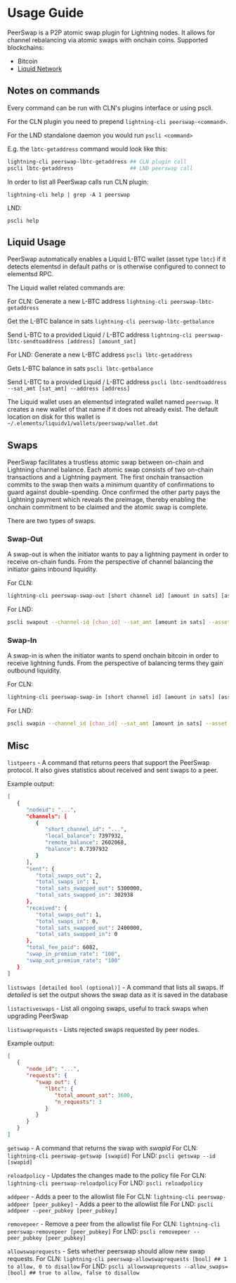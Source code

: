 # Usage Guide

PeerSwap is a P2P atomic swap plugin for Lightning nodes. It allows for channel rebalancing via atomic swaps with onchain coins. Supported blockchains:

- Bitcoin
- [Liquid Network](https://docs.liquid.net/docs)


## Notes on commands

Every command can be run with CLN's plugins interface or using pscli.

For the CLN plugin you need to prepend `lightning-cli peerswap-<command>`.

For the LND standalone daemon you would run `pscli <command>`

E.g. the `lbtc-getaddress` command would look like this:

```bash
lightning-cli peerswap-lbtc-getaddress ## CLN plugin call
pscli lbtc-getaddress                  ## LND peerswap call
```

In order to list all PeerSwap calls run
CLN plugin:

`lightning-cli help | grep -A 1 peerswap`

LND:

`pscli help`


## Liquid Usage

PeerSwap automatically enables a Liquid L-BTC wallet (asset type `lbtc`) if it detects elementsd in default paths or is otherwise configured to connect to elementsd RPC.

The Liquid wallet related commands are:

For CLN:
Generate a new L-BTC address
`lightning-cli peerswap-lbtc-getaddress`

Get the L-BTC balance in sats
`lightning-cli peerswap-lbtc-getbalance`

Send L-BTC to a provided Liquid / L-BTC address
`lightning-cli peerswap-lbtc-sendtoaddress [address] [amount_sat]` 


For LND:
Generate a new L-BTC address
`pscli lbtc-getaddress`

Gets L-BTC balance in sats
`pscli lbtc-getbalance`

Send L-BTC to a provided Liquid / L-BTC address
`pscli lbtc-sendtoaddress --sat_amt [sat_amt] --address [address]`


The Liquid wallet uses an elementsd integrated wallet named `peerswap`. It creates a new wallet of that name if it does not already exist. The default location on disk for this wallet is `~/.elements/liquidv1/wallets/peerswap/wallet.dat`

## Swaps

PeerSwap facilitates a trustless atomic swap between on-chain and Lightning channel balance. Each atomic swap consists of two on-chain transactions and a Lightning payment. The first onchain transaction commits to the swap then waits a minimum quantity of confirmations to guard against double-spending. Once confirmed the other party pays the Lightning payment which reveals the preimage, thereby enabling the onchain commitment to be claimed and the atomic swap is complete.

There are two types of swaps.

### Swap-Out

A swap-out is when the initiator wants to pay a lightning payment in order to receive on-chain funds. From the perspective of channel balancing the initiator gains inbound liquidity.

For CLN:
```bash
lightning-cli peerswap-swap-out [short channel id] [amount in sats] [asset: btc or lbtc]
```

For LND:
```bash
pscli swapout --channel-id [chan_id] --sat_amt [amount in sats] --asset [btc or lbtc]
```

### Swap-In

A swap-in is when the initiator wants to spend onchain bitcoin in order to receive lightning funds. From the perspective of balancing terms they gain outbound liquidity.

For CLN:
```bash
lightning-cli peerswap-swap-in [short channel id] [amount in sats] [asset: btc or lbtc] [premium limit in sats]
```

For LND:
```bash
pscli swapin --channel_id [chan_id] --sat_amt [amount in sats] --asset [btc or lbtc] --premium_limit [premium limit in sats]
```


## Misc

`listpeers` - A command that returns peers that support the PeerSwap protocol. It also gives statistics about received and sent swaps to a peer.

Example output:
```bash
[
   {
      "nodeid": "...",
      "channels": [
         {
            "short_channel_id": "...",
            "local_balance": 7397932,
            "remote_balance": 2602068,
            "balance": 0.7397932
         }
      ],
      "sent": {
         "total_swaps_out": 2,
         "total_swaps_in": 1,
         "total_sats_swapped_out": 5300000,
         "total_sats_swapped_in": 302938
      },
      "received": {
         "total_swaps_out": 1,
         "total_swaps_in": 0,
         "total_sats_swapped_out": 2400000,
         "total_sats_swapped_in": 0
      },
      "total_fee_paid": 6082,
      "swap_in_premium_rate": "100",
      "swap_out_premium_rate": "100"
   }
]
```

`listswaps [detailed bool (optional)]` - A command that lists all swaps. If _detailed_ is set the output shows the swap data as it is saved in the database

`listactiveswaps` - List all ongoing swaps, useful to track swaps when upgrading PeerSwap

`listswaprequests` - Lists rejected swaps requested by peer nodes.

Example output:
```json
[
   {
      "node_id": "...",
      "requests": {
         "swap out": {
            "lbtc": {
               "total_amount_sat": 3600,
               "n_requests": 3
            }
         }
      }
   }
]
```

`getswap` - A command that returns the swap with _swapid_
For CLN:
`lightning-cli peerswap-getswap [swapid]` 
For LND:
`pscli getswap --id [swapid]`


`reloadpolicy` - Updates the changes made to the policy file
For CLN:
`lightning-cli peerswap-reloadpolicy` 
For LND:
`pscli reloadpolicy`

`addpeer` - Adds a peer to the allowlist file
For CLN:
`lightning-cli peerswap-addpeer [peer_pubkey]` - Adds a peer to the allowlist file
For LND:
`pscli addpeer --peer_pubkey [peer_pubkey]`


`removepeer` - Remove a peer from the allowlist file
For CLN:
`lightning-cli peerswap-removepeer [peer_pubkey]`
For LND:
`pscli removepeer --peer_pubkey [peer_pubkey]`


`allowswaprequests` - Sets whether peerswap should allow new swap requests.
For CLN:
`lightning-cli peerswap-allowswaprequests [bool] ## 1 to allow, 0 to disallow`
For LND:
`pscli allowswaprequests --allow_swaps=[bool] ## true to allow, false to disallow`
